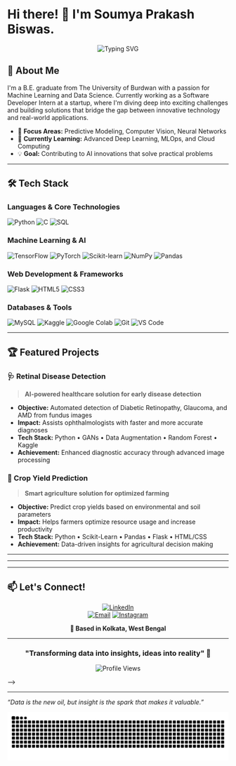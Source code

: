 # Hi there! 👋 I'm Soumya Prakash Biswas.

<div align="center">
  
  ![Typing SVG](https://readme-typing-svg.herokuapp.com?font=Fira+Code&pause=1000&color=2E9EF7&center=true&vCenter=true&width=435&lines=Machine+Learning+Enthusiast;Data+Science+Explorer;AI+Innovation+Seeker)
  
</div>

## 🚀 About Me

I'm a B.E. graduate from The University of Burdwan with a passion for Machine Learning and Data Science. Currently working as a Software Developer Intern at a startup, where I'm diving deep into exciting challenges and building solutions that bridge the gap between innovative technology and real-world applications.

- 🎯 **Focus Areas:** Predictive Modeling, Computer Vision, Neural Networks
- 🌱 **Currently Learning:** Advanced Deep Learning, MLOps, and Cloud Computing
- 💡 **Goal:** Contributing to AI innovations that solve practical problems

---

## 🛠️ Tech Stack

### Languages & Core Technologies
![Python](https://img.shields.io/badge/python-3670A0?style=for-the-badge&logo=python&logoColor=ffdd54) 
![C](https://img.shields.io/badge/c-%2300599C.svg?style=for-the-badge&logo=c&logoColor=white) 
![SQL](https://img.shields.io/badge/sql-%2307405e.svg?style=for-the-badge&logo=postgresql&logoColor=white)

### Machine Learning & AI
![TensorFlow](https://img.shields.io/badge/TensorFlow-%23FF6F00.svg?style=for-the-badge&logo=TensorFlow&logoColor=white) 
![PyTorch](https://img.shields.io/badge/PyTorch-%23EE4C2C.svg?style=for-the-badge&logo=PyTorch&logoColor=white)
![Scikit-learn](https://img.shields.io/badge/scikit--learn-%23F7931E.svg?style=for-the-badge&logo=scikit-learn&logoColor=white) 
![NumPy](https://img.shields.io/badge/numpy-%23013243.svg?style=for-the-badge&logo=numpy&logoColor=white) 
![Pandas](https://img.shields.io/badge/pandas-%23150458.svg?style=for-the-badge&logo=pandas&logoColor=white)

### Web Development & Frameworks
![Flask](https://img.shields.io/badge/flask-%23000.svg?style=for-the-badge&logo=flask&logoColor=white) 
![HTML5](https://img.shields.io/badge/html5-%23E34F26.svg?style=for-the-badge&logo=html5&logoColor=white) 
![CSS3](https://img.shields.io/badge/css3-%231572B6.svg?style=for-the-badge&logo=css3&logoColor=white)

### Databases & Tools
![MySQL](https://img.shields.io/badge/mysql-4479A1.svg?style=for-the-badge&logo=mysql&logoColor=white) 
![Kaggle](https://img.shields.io/badge/Kaggle-035a7d?style=for-the-badge&logo=kaggle&logoColor=white)
![Google Colab](https://img.shields.io/badge/Google%20Colab-F9AB00?style=for-the-badge&logo=googlecolab&logoColor=white)
![Git](https://img.shields.io/badge/git-%23F05033.svg?style=for-the-badge&logo=git&logoColor=white)
![VS Code](https://img.shields.io/badge/VS%20Code-0078d4.svg?style=for-the-badge&logo=visual-studio-code&logoColor=white)

---

## 🏆 Featured Projects

### 🩺 Retinal Disease Detection
> **AI-powered healthcare solution for early disease detection**

- **Objective:** Automated detection of Diabetic Retinopathy, Glaucoma, and AMD from fundus images
- **Impact:** Assists ophthalmologists with faster and more accurate diagnoses
- **Tech Stack:** Python • GANs • Data Augmentation • Random Forest • Kaggle
- **Achievement:** Enhanced diagnostic accuracy through advanced image processing

### 🌾 Crop Yield Prediction
> **Smart agriculture solution for optimized farming**

- **Objective:** Predict crop yields based on environmental and soil parameters
- **Impact:** Helps farmers optimize resource usage and increase productivity
- **Tech Stack:** Python • Scikit-Learn • Pandas • Flask • HTML/CSS
- **Achievement:** Data-driven insights for agricultural decision making

---



---


---

## 📫 Let's Connect!

<div align="center">
  
  [![LinkedIn](https://img.shields.io/badge/LinkedIn-%230077B5.svg?logo=linkedin&logoColor=white&style=for-the-badge)](https://linkedin.com/in/soumya-prakash-biswas-630bab240)  
  [![Email](https://img.shields.io/badge/Email-D14836?logo=gmail&logoColor=white&style=for-the-badge)](mailto:blips.nor.27@icloud.com)
  [![Instagram](https://img.shields.io/badge/Instagram-%23E4405F.svg?logo=Instagram&logoColor=white&style=for-the-badge)](https://instagram.com/soumooo_)  
  
  **📍 Based in Kolkata, West Bengal**
  
</div>

---

<div align="center">
  
  ### "Transforming data into insights, ideas into reality" 🚀
  
  ![Profile Views](https://komarev.com/ghpvc/?username=soumyaPbiswas&color=blueviolet&style=for-the-badge)
  
</div>

-->


---

*“Data is the new oil, but insight is the spark that makes it valuable.”*


![snake gif](https://github.com/soumyaPbiswas/soumyaPbiswas/blob/output/github-snake-dark.svg)

